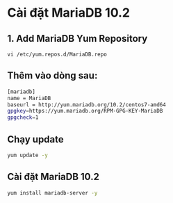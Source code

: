 # Cài đặt MariaDB 10.2

## 1. Add MariaDB Yum Repository
```
vi /etc/yum.repos.d/MariaDB.repo
```
## Thêm vào dòng sau:
```sh
[mariadb]
name = MariaDB
baseurl = http://yum.mariadb.org/10.2/centos7-amd64
gpgkey=https://yum.mariadb.org/RPM-GPG-KEY-MariaDB
gpgcheck=1
```
## Chạy update
```sh
yum update -y
```
## Cài đặt MariaDB 10.2
```sh
yum install mariadb-server -y
```
